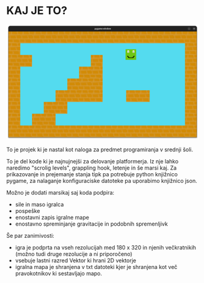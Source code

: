 # KAJ JE TO?
![slika igre](notThatImportant/gameImige.png)

To je projek ki je nastal kot naloga za predmet programiranja v srednji šoli.

To je del kode ki je najnujnejši za delovanje platformerja. Iz nje lahko naredimo "scrolig levels", grappling hook, letenje in še marsi kaj. Za prikazovanje in prejemanje stanja tipk pa potrebuje python knjižnico pygame, za nalaganje konfiguraciske datoteke pa uporabimo knjižnico json.

Možno je dodati marsikaj saj koda podpira:
- sile in maso igralca
- pospeške
- enostavni zapis igralne mape
- enostavno spreminjanje gravitacije in podobnih spremenljivk



Še par zanimivosti:
- igra je podprta na vseh rezolucijah med 180 x 320 in njenih večkratnikih (možno tudi druge rezolucije a ni priporočeno)
- vsebuje lastni razred Vektor ki hrani 2D vektorje
- igralna mapa je shranjena v txt datoteki kjer je shranjena kot več pravokotnikov ki sestavljajo mapo.